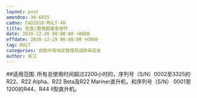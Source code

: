 ```yaml
---
layout: post
amendno: 39-6855
cadno: CAD2010-MULT-40
title: 检查/更换脚蹬支撑件
date: 2010-12-20 00:00:00 +0800
effdate: 2010-12-29 00:00:00 +0800
tag: MULT
categories: 民航中南地区管理局适航审定处
author: 朱江
---
```


##适用范围:
所有总使用时间超过2200小时的，序列号（S/N）0002至3325的 R22、R22 Alpha、R22 Beta及R22 Mariner直升机，和序列号（S/N） 0001至1200的R44、R44 Ⅱ型直升机。

